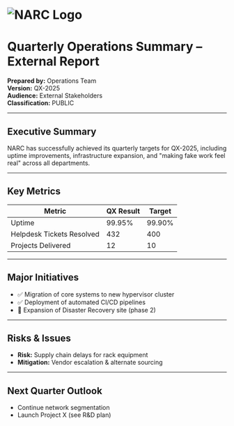 # ![NARC Logo](../images/narc-banner.svg)
# Quarterly Operations Summary – External Report

**Prepared by:** Operations Team  
**Version:** QX-2025  
**Audience:** External Stakeholders  
**Classification:** PUBLIC  

---

## Executive Summary

NARC has successfully achieved its quarterly targets for QX-2025, including uptime improvements, infrastructure expansion, and "making fake work feel real" across all departments.

---

## Key Metrics

| Metric | QX Result | Target |
|------|-----------|--------|
| Uptime | 99.95% | 99.90% |
| Helpdesk Tickets Resolved | 432 | 400 |
| Projects Delivered | 12 | 10 |

---

## Major Initiatives

- ✅ Migration of core systems to new hypervisor cluster
- ✅ Deployment of automated CI/CD pipelines
- 🚧 Expansion of Disaster Recovery site (phase 2)

---

## Risks & Issues

- **Risk:** Supply chain delays for rack equipment  
- **Mitigation:** Vendor escalation & alternate sourcing

---

## Next Quarter Outlook

- Continue network segmentation
- Launch Project X (see R&D plan)
